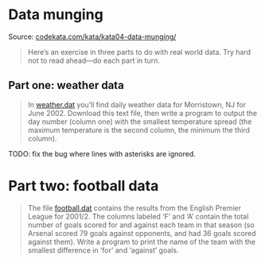 # Data munging

Source: [codekata.com/kata/kata04-data-munging/](http://codekata.com/kata/kata04-data-munging/)

> Here’s an exercise in three parts to do with real world data. Try hard not to read ahead—do each part in turn.

## Part one: weather data

> In [weather.dat](./weather.dat) you’ll find daily weather data for Morristown, NJ for June 2002. Download this text file, then write a program to output the day number (column one) with the smallest temperature spread (the maximum temperature is the second column, the minimum the third column).

TODO: fix the bug where lines with asterisks are ignored.

# Part two: football data

> The file [football.dat](./football.dat) contains the results from the English Premier League for 2001/2. The columns labeled ‘F’ and ‘A’ contain the total number of goals scored for and against each team in that season (so Arsenal scored 79 goals against opponents, and had 36 goals scored against them). Write a program to print the name of the team with the smallest difference in ‘for’ and ‘against’ goals.
